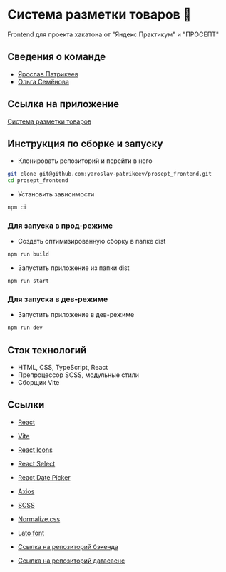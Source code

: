 # Система разметки товаров 🪩

Frontend для проекта хакатона от "Яндекс.Практикум" и "ПРОСЕПТ"

## Сведения о команде

- [Ярослав Патрикеев](https://github.com/yaroslav-patrikeev)
- [Ольга Семёнова](https://github.com/olgushe4ka)

## Ссылка на приложение

[Система разметки товаров](https://proseptmatching.zapto.org/)

## Инструкция по сборке и запуску

- Клонировать репозиторий и перейти в него

```sh
git clone git@github.com:yaroslav-patrikeev/prosept_frontend.git
cd prosept_frontend
```

- Установить зависимости

```sh
npm ci
```

### Для запуска в прод-режиме

- Создать оптимизированную сборку в папке dist

```sh
npm run build
```

- Запустить приложение из папки dist

```sh
npm run start
```

### Для запуска в дев-режиме

- Запустить приложение в дев-режиме

```sh
npm run dev
```

## Стэк технологий

- HTML, CSS, TypeScript, React
- Препроцессор SCSS, модульные стили
- Сборщик Vite

## Ссылки

- [React](https://react.dev/)
- [Vite](https://vite-docs-ru.vercel.app/)
- [React Icons](https://react-icons.github.io/react-icons/)
- [React Select](https://react-select.com/)
- [React Date Picker](https://reactdatepicker.com/)
- [Axios](https://axios-http.com/ru/docs/intro)
- [SCSS](https://www.npmjs.com/package/scss)
- [Normalize.css](https://necolas.github.io/normalize.css/)
- [Lato font](https://fonts.google.com/specimen/Lato)

- [Ссылка на репозиторий бэкенда](https://github.com/Anastasia7Si/project_backend)
- [Ссылка на репозиторий датасаенс](https://github.com/BAR2LEHI/prosept_competition_2023)
